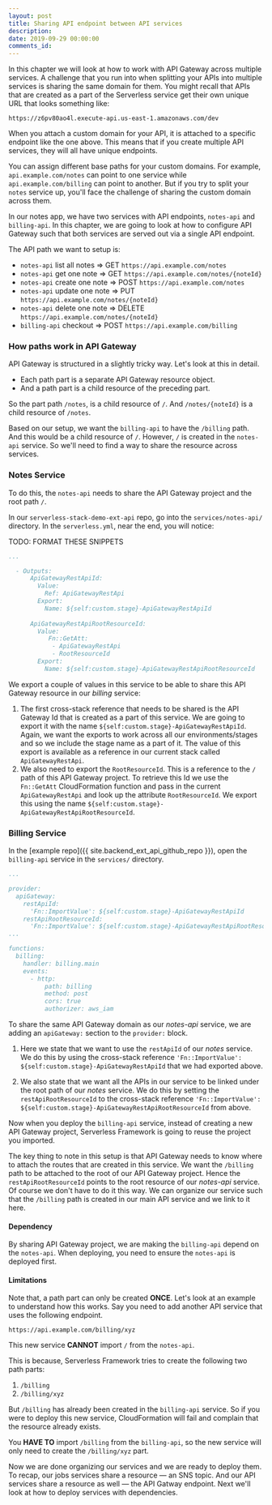 ```yaml
---
layout: post
title: Sharing API endpoint between API services
description: 
date: 2019-09-29 00:00:00
comments_id: 
---
```


In this chapter we will look at how to work with API Gateway across multiple services. A challenge that you run into when splitting your APIs into multiple services is sharing the same domain for them. You might recall that APIs that are created as a part of the Serverless service get their own unique URL that looks something like:

```
https://z6pv80ao4l.execute-api.us-east-1.amazonaws.com/dev
```

When you attach a custom domain for your API, it is attached to a specific endpoint like the one above. This means that if you create multiple API services, they will all have unique endpoints.

You can assign different base paths for your custom domains. For example, `api.example.com/notes` can point to one service while `api.example.com/billing` can point to another. But if you try to split your `notes` service up, you'll face the challenge of sharing the custom domain across them.

In our notes app, we have two services with API endpoints, `notes-api` and `billing-api`. In this chapter, we are going to look at how to configure API Gateway such that both services are served out via a single API endpoint.

The API path we want to setup is:

- `notes-api` list all notes ⇒ GET `https://api.example.com/notes`
- `notes-api` get one note ⇒ GET `https://api.example.com/notes/{noteId}`
- `notes-api` create one note ⇒ POST `https://api.example.com/notes`
- `notes-api` update one note ⇒ PUT `https://api.example.com/notes/{noteId}`
- `notes-api` delete one note ⇒ DELETE `https://api.example.com/notes/{noteId}`
- `billing-api` checkout ⇒ POST `https://api.example.com/billing`

### How paths work in API Gateway

API Gateway is structured in a slightly tricky way. Let's look at this in detail.

- Each path part is a separate API Gateway resource object.
- And a path part is a child resource of the preceding part.

So the part path `/notes`, is a child resource of `/`. And `/notes/{noteId}` is a child resource of `/notes`.

Based on our setup, we want the `billing-api` to have the `/billing` path. And this would be a child resource of `/`. However, `/` is created in the `notes-api` service. So we'll need to find a way to share the resource across services.

### Notes Service

To do this, the `notes-api` needs to share the API Gateway project and the root path `/`.

In our `serverless-stack-demo-ext-api` repo, go into the `services/notes-api/` directory. In the `serverless.yml`, near the end, you will notice:

TODO: FORMAT THESE SNIPPETS

``` yml
...

  - Outputs:
      ApiGatewayRestApiId:
        Value:
          Ref: ApiGatewayRestApi
        Export:
          Name: ${self:custom.stage}-ApiGatewayRestApiId
    
      ApiGatewayRestApiRootResourceId:
        Value:
           Fn::GetAtt:
            - ApiGatewayRestApi
            - RootResourceId 
        Export:
          Name: ${self:custom.stage}-ApiGatewayRestApiRootResourceId
```

We export a couple of values in this service to be able to share this API Gateway resource in our _billing_ service:

  1. The first cross-stack reference that needs to be shared is the API Gateway Id that is created as a part of this service. We are going to export it with the name `${self:custom.stage}-ApiGatewayRestApiId`. Again, we want the exports to work across all our environments/stages and so we include the stage name as a part of it. The value of this export is available as a reference in our current stack called `ApiGatewayRestApi`.
  2. We also need to export the `RootResourceId`. This is a reference to the `/` path of this API Gateway project. To retrieve this Id we use the `Fn::GetAtt` CloudFormation function and pass in the current `ApiGatewayRestApi` and look up the attribute `RootResourceId`. We export this using the name `${self:custom.stage}-ApiGatewayRestApiRootResourceId`.

### Billing Service

In the [example repo]({{ site.backend_ext_api_github_repo }}), open the `billing-api` service in the `services/` directory.

``` yml
...

provider:
  apiGateway:
    restApiId:
      'Fn::ImportValue': ${self:custom.stage}-ApiGatewayRestApiId
    restApiRootResourceId:
      'Fn::ImportValue': ${self:custom.stage}-ApiGatewayRestApiRootResourceId
...

functions:
  billing:
    handler: billing.main
    events:
      - http:
          path: billing
          method: post
          cors: true
          authorizer: aws_iam
```

To share the same API Gateway domain as our _notes-api_ service, we are adding an `apiGateway:` section to the `provider:` block.

  1. Here we state that we want to use the `restApiId` of our _notes_ service. We do this by using the cross-stack reference `'Fn::ImportValue': ${self:custom.stage}-ApiGatewayRestApiId` that we had exported above.

  2. We also state that we want all the APIs in our service to be linked under the root path of our _notes_ service. We do this by setting the `restApiRootResourceId` to the cross-stack reference `'Fn::ImportValue': ${self:custom.stage}-ApiGatewayRestApiRootResourceId` from above.

Now when you deploy the `billing-api` service, instead of creating a new API Gateway project, Serverless Framework is going to reuse the project you imported.

The key thing to note in this setup is that API Gateway needs to know where to attach the routes that are created in this service. We want the `/billing` path to be attached to the root of our API Gateway project. Hence the `restApiRootResourceId` points to the root resource of our _notes-api_ service. Of course we don't have to do it this way. We can organize our service such that the `/billing` path is created in our main API service and we link to it here.

#### Dependency

By sharing API Gateway project, we are making the `billing-api` depend on the `notes-api`. When deploying, you need to ensure the `notes-api` is deployed first.

#### Limitations

Note that, a path part can only be created **ONCE**. Let's look at an example to understand how this works. Say you need to add another API service that uses the following endpoint.

```
https://api.example.com/billing/xyz
```

This new service **CANNOT** import `/` from the `notes-api`.

This is because, Serverless Framework tries to create the following two path parts:

1. `/billing`
2. `/billing/xyz`

But `/billing` has already been created in the `billing-api` service. So if you were to deploy this new service, CloudFormation will fail and complain that the resource already exists.

You **HAVE TO** import `/billing` from the `billing-api`, so the new service will only need to create the `/billing/xyz` part.

Now we are done organizing our services and we are ready to deploy them. To recap, our jobs services share a resource — an SNS topic. And our API services share a resource as well — the API Gatway endpoint. Next we'll look at how to deploy services with dependencies.
